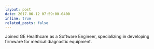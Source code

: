 ```yaml
---
layout: post
date: 2017-06-12 07:59:00-0400
inline: true
related_posts: false
---
```


Joined GE Healthcare as a Software Engineer, specializing in developing firmware for medical diagnostic equipment.
